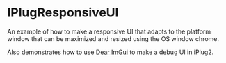 # IPlugResponsiveUI
An example of how to make a responsive UI that adapts to the platform window that can be maximized and resized using the OS window chrome. 

Also demonstrates how to use [Dear ImGui](https://github.com/ocornut/imgui) to make a debug UI in iPlug2.
